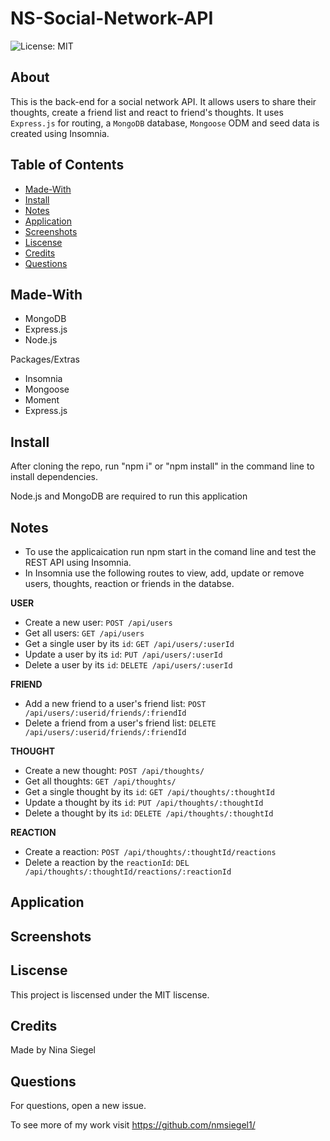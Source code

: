 # NS-Social-Network-API

![License: MIT](https://img.shields.io/badge/License-MIT-yellow.svg)

## About

This is the back-end for a social network API. It allows users to share their thoughts, create a friend list and react to friend's thoughts. It uses `Express.js` for routing, a `MongoDB` database, `Mongoose` ODM and seed data is created using Insomnia.

## Table of Contents

* [Made-With](#Made-with)
* [Install](#Install)
* [Notes](#Notes)
* [Application](#Application)
* [Screenshots](#Screenshots)
* [Liscense](#Liscense)
* [Credits](#Credits)
* [Questions](#Questions)

## Made-With 

* MongoDB
* Express.js 
* Node.js

Packages/Extras
* Insomnia
* Mongoose
* Moment
* Express.js

## Install

After cloning the repo, run "npm i" or "npm install" in the command line to install dependencies.

Node.js and MongoDB are required to run this application

## Notes

* To use the applicaication run npm start in the comand line and test the REST API using Insomnia. 
* In Insomnia use the following routes to view, add, update or remove users, thoughts, reaction or friends in the databse.

**USER**

- Create a new user: `POST /api/users`
- Get all users: `GET /api/users`
- Get a single user by its `id`: `GET /api/users/:userId`
- Update a user by its `id`: `PUT /api/users/:userId`
- Delete a user by its `id`: `DELETE /api/users/:userId`

**FRIEND**

- Add a new friend to a user's friend list: `POST /api/users/:userid/friends/:friendId`
- Delete a friend from a user's friend list: `DELETE /api/users/:userid/friends/:friendId`

**THOUGHT**

- Create a new thought: `POST /api/thoughts/`
- Get all thoughts: `GET /api/thoughts/`
- Get a single thought by its `id`: `GET /api/thoughts/:thoughtId`
- Update a thought by its `id`: `PUT /api/thoughts/:thoughtId`
- Delete a thought by its `id`: `DELETE /api/thoughts/:thoughtId`

**REACTION**

- Create a reaction: `POST /api/thoughts/:thoughtId/reactions`
- Delete a reaction by the `reactionId`: `DEL /api/thoughts/:thoughtId/reactions/:reactionId`

## Application


## Screenshots 



## Liscense

 This project is liscensed under the MIT liscense.
 
## Credits

Made by Nina Siegel

## Questions

For questions, open a new issue. 

To see more of my work visit https://github.com/nmsiegel1/
